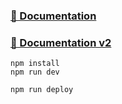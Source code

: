 ### [📖 Documentation](https://uditrajput03.github.io/twitterAI-backend/)
### [📖 Documentation v2](https://uditrajput03.github.io/twitterAI-backend/doc.html)
```
npm install
npm run dev
```

```
npm run deploy
```
